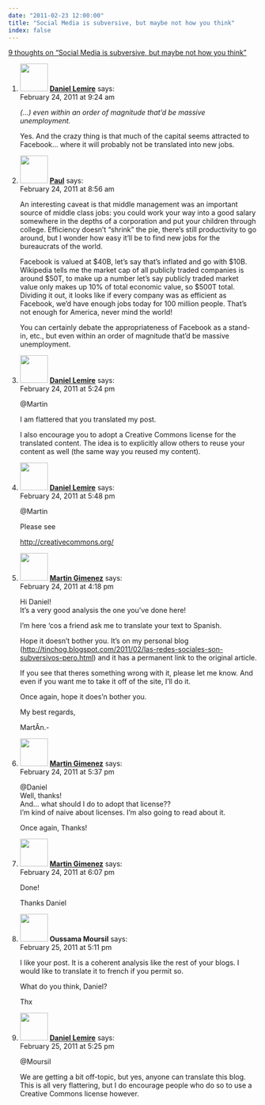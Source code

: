 ```yaml
---
date: "2011-02-23 12:00:00"
title: "Social Media is subversive, but maybe not how you think"
index: false
---
```


[9 thoughts on &ldquo;Social Media is subversive, but maybe not how you think&rdquo;](/lemire/blog/2011/02-23-social-media-is-subversive-but-maybe-not-how-you-think)

<ol class="comment-list">
<li id="comment-54229" class="comment byuser comment-author-lemire bypostauthor even thread-even depth-1">
<div class="comment-author vcard">
<img alt src="https://secure.gravatar.com/avatar/2ca999bef9535950f5b84281a4dab006?s=56&#038;d=mm&#038;r=g" srcset="https://secure.gravatar.com/avatar/2ca999bef9535950f5b84281a4dab006?s=112&#038;d=mm&#038;r=g 2x" class="avatar avatar-56 photo" height="56" width="56" decoding="async" /> <b class="fn"><a href="https://lemire.me/blog/" class="url" rel="ugc">Daniel Lemire</a></b> <span class="says">says:</span> </div>
<div class="comment-metadata"><time datetime="2011-02-24T09:24:30+00:00">February 24, 2011 at 9:24 am</time></a> </div>
<div class="comment-content">
<p><em>(&#8230;) even within an order of magnitude that&rsquo;d be massive unemployment.</em></p>
<p>Yes. And the crazy thing is that much of the capital seems attracted to Facebook&#8230; where it will probably not be translated into new jobs.</p>
</div>
</li>
<li id="comment-54228" class="comment odd alt thread-odd thread-alt depth-1">
<div class="comment-author vcard">
<img alt src="https://secure.gravatar.com/avatar/c47d7a71160b9ec79d34316139ff3cdb?s=56&#038;d=mm&#038;r=g" srcset="https://secure.gravatar.com/avatar/c47d7a71160b9ec79d34316139ff3cdb?s=112&#038;d=mm&#038;r=g 2x" class="avatar avatar-56 photo" height="56" width="56" decoding="async" /> <b class="fn"><a href="https://futurepaul.blogspot.com" class="url" rel="ugc external nofollow">Paul</a></b> <span class="says">says:</span> </div>
<div class="comment-metadata"><time datetime="2011-02-24T08:56:58+00:00">February 24, 2011 at 8:56 am</time></a> </div>
<div class="comment-content">
<p>An interesting caveat is that middle management was an important source of middle class jobs: you could work your way into a good salary somewhere in the depths of a corporation and put your children through college. Efficiency doesn&rsquo;t &ldquo;shrink&rdquo; the pie, there&rsquo;s still productivity to go around, but I wonder how easy it&rsquo;ll be to find new jobs for the bureaucrats of the world.</p>
<p>Facebook is valued at $40B, let&rsquo;s say that&rsquo;s inflated and go with $10B. Wikipedia tells me the market cap of all publicly traded companies is around $50T, to make up a number let&rsquo;s say publicly traded market value only makes up 10% of total economic value, so $500T total. Dividing it out, it looks like if every company was as efficient as Facebook, we&rsquo;d have enough jobs today for 100 million people. That&rsquo;s not enough for America, never mind the world!</p>
<p>You can certainly debate the appropriateness of Facebook as a stand-in, etc., but even within an order of magnitude that&rsquo;d be massive unemployment.</p>
</div>
</li>
<li id="comment-54232" class="comment byuser comment-author-lemire bypostauthor even thread-even depth-1">
<div class="comment-author vcard">
<img alt src="https://secure.gravatar.com/avatar/2ca999bef9535950f5b84281a4dab006?s=56&#038;d=mm&#038;r=g" srcset="https://secure.gravatar.com/avatar/2ca999bef9535950f5b84281a4dab006?s=112&#038;d=mm&#038;r=g 2x" class="avatar avatar-56 photo" height="56" width="56" loading="lazy" decoding="async" /> <b class="fn"><a href="https://lemire.me/blog/" class="url" rel="ugc">Daniel Lemire</a></b> <span class="says">says:</span> </div>
<div class="comment-metadata"><time datetime="2011-02-24T17:24:10+00:00">February 24, 2011 at 5:24 pm</time></a> </div>
<div class="comment-content">
<p>@Martin</p>
<p>I am flattered that you translated my post. </p>
<p>I also encourage you to adopt a Creative Commons license for the translated content. The idea is to explicitly allow others to reuse your content as well (the same way you reused my content).</p>
</div>
</li>
<li id="comment-54234" class="comment byuser comment-author-lemire bypostauthor odd alt thread-odd thread-alt depth-1">
<div class="comment-author vcard">
<img alt src="https://secure.gravatar.com/avatar/2ca999bef9535950f5b84281a4dab006?s=56&#038;d=mm&#038;r=g" srcset="https://secure.gravatar.com/avatar/2ca999bef9535950f5b84281a4dab006?s=112&#038;d=mm&#038;r=g 2x" class="avatar avatar-56 photo" height="56" width="56" loading="lazy" decoding="async" /> <b class="fn"><a href="https://lemire.me/blog/" class="url" rel="ugc">Daniel Lemire</a></b> <span class="says">says:</span> </div>
<div class="comment-metadata"><time datetime="2011-02-24T17:48:11+00:00">February 24, 2011 at 5:48 pm</time></a> </div>
<div class="comment-content">
<p>@Martin</p>
<p>Please see</p>
<p><a href="http://creativecommons.org/" rel="nofollow ugc">http://creativecommons.org/</a></p>
</div>
</li>
<li id="comment-54230" class="comment even thread-even depth-1">
<div class="comment-author vcard">
<img alt src="https://secure.gravatar.com/avatar/20f625e33c6bc19ab4724efa24525efb?s=56&#038;d=mm&#038;r=g" srcset="https://secure.gravatar.com/avatar/20f625e33c6bc19ab4724efa24525efb?s=112&#038;d=mm&#038;r=g 2x" class="avatar avatar-56 photo" height="56" width="56" loading="lazy" decoding="async" /> <b class="fn"><a href="https://tinchog.blogspot.com" class="url" rel="ugc external nofollow">Martin Gimenez</a></b> <span class="says">says:</span> </div>
<div class="comment-metadata"><time datetime="2011-02-24T16:18:52+00:00">February 24, 2011 at 4:18 pm</time></a> </div>
<div class="comment-content">
<p>Hi Daniel!<br/>
It&rsquo;s a very good analysis the one you&rsquo;ve done here!</p>
<p>I&rsquo;m here &lsquo;cos a friend ask me to translate your text to Spanish.</p>
<p>Hope it doesn&rsquo;t bother you. It&rsquo;s on my personal blog (<a href="https://tinchog.blogspot.com/2011/02/las-redes-sociales-son-subversivos-pero.html" rel="nofollow ugc">http://tinchog.blogspot.com/2011/02/las-redes-sociales-son-subversivos-pero.html</a>) and it has a permanent link to the original article.</p>
<p>If you see that theres something wrong with it, please let me know. And even if you want me to take it off of the site, I&rsquo;ll do it.</p>
<p>Once again, hope it does&rsquo;n bother you.</p>
<p>My best regards,</p>
<p>MartÃ­n.-</p>
</div>
</li>
<li id="comment-54233" class="comment odd alt thread-odd thread-alt depth-1">
<div class="comment-author vcard">
<img alt src="https://secure.gravatar.com/avatar/20f625e33c6bc19ab4724efa24525efb?s=56&#038;d=mm&#038;r=g" srcset="https://secure.gravatar.com/avatar/20f625e33c6bc19ab4724efa24525efb?s=112&#038;d=mm&#038;r=g 2x" class="avatar avatar-56 photo" height="56" width="56" loading="lazy" decoding="async" /> <b class="fn"><a href="https://tinchog.blogspot.com" class="url" rel="ugc external nofollow">Martin Gimenez</a></b> <span class="says">says:</span> </div>
<div class="comment-metadata"><time datetime="2011-02-24T17:37:07+00:00">February 24, 2011 at 5:37 pm</time></a> </div>
<div class="comment-content">
<p>@Daniel<br/>
Well, thanks!<br/>
And&#8230; what should I do to adopt that license??<br/>
I&rsquo;m kind of naive about licenses. I&rsquo;m also going to read about it.</p>
<p>Once again, Thanks!</p>
</div>
</li>
<li id="comment-54235" class="comment even thread-even depth-1">
<div class="comment-author vcard">
<img alt src="https://secure.gravatar.com/avatar/20f625e33c6bc19ab4724efa24525efb?s=56&#038;d=mm&#038;r=g" srcset="https://secure.gravatar.com/avatar/20f625e33c6bc19ab4724efa24525efb?s=112&#038;d=mm&#038;r=g 2x" class="avatar avatar-56 photo" height="56" width="56" loading="lazy" decoding="async" /> <b class="fn"><a href="https://tinchog.blogspot.com" class="url" rel="ugc external nofollow">Martin Gimenez</a></b> <span class="says">says:</span> </div>
<div class="comment-metadata"><time datetime="2011-02-24T18:07:53+00:00">February 24, 2011 at 6:07 pm</time></a> </div>
<div class="comment-content">
<p>Done!</p>
<p>Thanks Daniel</p>
</div>
</li>
<li id="comment-54236" class="comment odd alt thread-odd thread-alt depth-1">
<div class="comment-author vcard">
<img alt src="https://secure.gravatar.com/avatar/3c1481a70a35145929dcc37bfa4f950d?s=56&#038;d=mm&#038;r=g" srcset="https://secure.gravatar.com/avatar/3c1481a70a35145929dcc37bfa4f950d?s=112&#038;d=mm&#038;r=g 2x" class="avatar avatar-56 photo" height="56" width="56" loading="lazy" decoding="async" /> <b class="fn">Oussama Moursil</b> <span class="says">says:</span> </div>
<div class="comment-metadata"><time datetime="2011-02-25T17:11:59+00:00">February 25, 2011 at 5:11 pm</time></a> </div>
<div class="comment-content">
<p>I like your post. It is a coherent analysis like the rest of your blogs. I would like to translate it to french if you permit so.</p>
<p>What do you think, Daniel?</p>
<p>Thx</p>
</div>
</li>
<li id="comment-54237" class="comment even thread-even depth-1">
<div class="comment-author vcard">
<img alt src="https://secure.gravatar.com/avatar/4b736113aa1557b9a110b5123d81d5f6?s=56&#038;d=mm&#038;r=g" srcset="https://secure.gravatar.com/avatar/4b736113aa1557b9a110b5123d81d5f6?s=112&#038;d=mm&#038;r=g 2x" class="avatar avatar-56 photo" height="56" width="56" loading="lazy" decoding="async" /> <b class="fn"><a href="https://lemire.me/blog/" class="url" rel="ugc">Daniel Lemire</a></b> <span class="says">says:</span> </div>
<div class="comment-metadata"><time datetime="2011-02-25T17:25:25+00:00">February 25, 2011 at 5:25 pm</time></a> </div>
<div class="comment-content">
<p>@Moursil </p>
<p>We are getting a bit off-topic, but yes, anyone can translate this blog. This is all very flattering, but I do encourage people who do so to use a Creative Commons license however.</p>
</div>
</li>
</ol>
